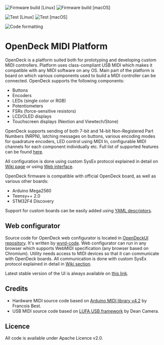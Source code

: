 ![Firmware build [Linux]](https://github.com/paradajz/OpenDeck/workflows/Firmware%20build%20%5BLinux%5D/badge.svg)
![Firmware build [macOS]](https://github.com/paradajz/OpenDeck/workflows/Firmware%20build%20%5BmacOS%5D/badge.svg)

![Test [Linux]](https://github.com/paradajz/OpenDeck/workflows/Test%20%5BLinux%5D/badge.svg)
![Test [macOS]](https://github.com/paradajz/OpenDeck/workflows/Test%20%5BmacOS%5D/badge.svg)

![Code formatting](https://github.com/paradajz/OpenDeck/workflows/Code%20formatting/badge.svg)

# OpenDeck MIDI Platform

OpenDeck is a platform suited both for prototyping and developing custom MIDI controllers. Platform uses class-compliant USB MIDI which makes it compatible with any MIDI software on any OS. Main part of the platform is board on which various components used to build a MIDI controller can be connected. OpenDeck supports the following components:

* Buttons
* Encoders
* LEDs (single color or RGB)
* Potentiometers
* FSRs (force-sensitive resistors)
* LCD/OLED displays
* Touchscreen displays (Nextion and Viewtech/Stone)

OpenDeck supports sending of both 7-bit and 14-bit Non-Registered Part Numbers (NRPN), latching messages on buttons, various encoding modes for quadrature encoders, LED control using MIDI In, configurable MIDI channels for each component individually etc. Full list of supported features can be found [here](https://github.com/paradajz/OpenDeck/wiki/Configurable-features).

All configuration is done using custom SysEx protocol explained in detail on [Wiki page](https://github.com/paradajz/OpenDeck/wiki/SysEx-Configuration) or
using [Web interface](https://paradajz.github.io/OpenDeck).

OpenDeck firmware is compatible with official OpenDeck board, as well as various other boards:

* Arduino Mega2560
* Teensy++ 2.0
* STM32F4 Discovery

Support for custom boards can be easily added using [YAML descriptors](https://github.com/paradajz/OpenDeck/wiki/Creating-custom-board-variant).

## Web configurator

Source code for OpenDeck web configurator is located in [OpenDeckUI repository](https://github.com/paradajz/OpenDeckUI). It's written by [wyrd-code](https://github.com/wyrd-code/). Web configurator can run in any browser which supports WebMIDI specification (any browser based on Chromium). Utility needs access to MIDI devices so that it can communicate with OpenDeck boards. All communication is done with custom SysEx protocol explained in detail in [Wiki section](https://github.com/paradajz/OpenDeck/wiki/SysEx-Configuration).

Latest stable version of the UI is always available on [this link](https://paradajz.github.io/OpenDeck).

## Credits

* Hardware MIDI source code based on [Arduino MIDI library v4.2](https://github.com/FortySevenEffects/arduino_midi_library/releases/tag/4.2) by Francois Best.
* USB MIDI source code based on [LUFA USB framework](http://www.fourwalledcubicle.com/LUFA.php) by Dean Camera.

## Licence

All code is available under Apache Licence v2.0.
